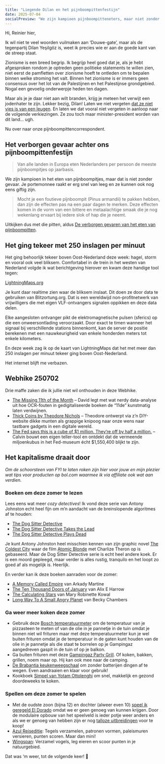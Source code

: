 ```yaml
---
title: "Liegende Dilan en het pijnboompittenfestijn"
date: 2025-07-04
socialPreview: "We zijn kampioen pijnboompitteneters, maar niet zonder gevaar. Verder een liegende Dilan, onweer en een handvol links."
---
```


Hi, Reinier hier,

Ik wil niet te veel woorden vuilmaken aan ‘Douwe-gate’, maar als de tegenpartij Dilan Yeşilgöz is, weet ik precies wie er aan de goede kant van de streep staat.

Zionisme is een breed begrip. Ik begrijp heel goed dat je, als je hebt afgesproken rondom je optreden geen politieke statements te willen zien, niet eerst de pamfletten over zionisme hoeft te ontleden om te bepalen binnen welke stroming het valt. Binnen het zionisme is er immers geen consensus over het lot van de Palestijnen en het Palestijnse grondgebied. Nogal een gevoelig onderwerpje heden ten dagen.

Maar als je je daar niet aan wilt branden, krijg je meteen het verwijt een jodenhater te zijn. Lekker bezig, Dilan! Laten we niet vergeten [dat ze niet vies is van een leugen](https://nos.nl/artikel/2525447-yesilgoz-erkent-dat-nareisuitspraken-niet-klopten-maar-deed-het-niet-bewust). En laten we dat vooral niet vergeten in aanloop naar de volgende verkiezingen. Ze zou toch maar minister-president worden van dit land… ugh.

Nu over naar onze pijnboompittencorrespondent.

## Het verborgen gevaar achter ons pijnboompittenfestijn

> Van alle landen in Europa eten Nederlanders per persoon de meeste pijnboompitjes op jaarbasis.

We zijn kampioen in het eten van pijnboompitjes, maar dat is niet zonder gevaar. Je portemonnee raakt er erg snel van leeg en ze kunnen ook nog eens giftig zijn.

> Mocht je een foutieve pijnboompit (Pinus armandii) te pakken hebben, dan zijn de effecten pas na een paar dagen te merken. Deze effecten komen in de vorm van een bittere en metaalachtige smaak die je nog wekenlang ervaart bij iedere slok of hap die je neemt.

Uitkijken dus met die pitten, aldus [De verborgen gevaren van het eten van pijnboompitten](https://kro-ncrv.nl/programmas/keuringsdienst-van-waarde/de-verborgen-gevaren-van-het-eten-van-pijnboompitten?WebID=8263b2e67e82fb6234bee2fb551b792294335a12f552fa02ab6704260c02dbaf&at_medium=email&at_emailtype=promotion&at_campaign=kroncrv_AC500457b_KRONCRV_Nieuwsbrief_Food_20250220_Test&at_creation=nieuwsbrief).

## Het ging tekeer met 250 inslagen per minuut

Het ging behoorlijk tekeer boven Oost-Nederland deze week: hagel, storm en vooral ook veel bliksem. Comfortabel in de trein in het westen van Nederland volgde ik wat berichtgeving hierover en kwam deze handige tool tegen:

[LightningMaps.org](https://www.lightningmaps.org/?lang=en#m=oss;t=3;s=0;o=0;b=;ts=0;y=52.2631;x=5.1279;z=10;d=7;dl=5;dc=0;)

Je kunt daar realtime zien waar de bliksem inslaat. Dit doen ze door data te gebruiken van Blitzortung.org. Dat is een wereldwijd non-profitnetwerk van vrijwilligers die met eigen VLF-ontvangers signalen oppikken en deze data delen.

Elke aangesloten ontvanger pikt de elektromagnetische pulsen (sferics) op die een onweersontlading veroorzaakt. Door exact te timen wanneer het signaal bij verschillende stations binnenkomt, kan de server de positie berekenen met een nauwkeurigheid van enkele honderden meters tot enkele kilometers.

En deze week zag ik op de kaart van LightningMaps dat het met meer dan 250 inslagen per minuut tekeer ging boven Oost-Nederland.

Het internet blijft me verbazen.

## Webhike 250702

Drie maffe zaken die ik jullie niet wil onthouden in deze Webhike.

- [The Missing 11th of the Month](https://drhagen.com/blog/the-missing-11th-of-the-month/) – David legt met wat nerdy data-analyse uit hoe OCR-fouten in gedigitaliseerde boeken de “11de” kunstmatig laten verdwijnen.
- [Thick Coins by Theodore Nichols](https://thick-coins.net/) – Theodore ontwerpt via z’n DIY-website dikke munten als grappige knipoog naar onze wens naar tastbare gadgets in een digitale wereld.
- [The Fed says this is a cube of $1 million. They’re off by half a million.](https://calvin.sh/blog/fed-lie/) – Calvin bouwt een eigen teller-tool en ontdekt dat de vermeende miljoenkubus in het Fed-museum écht $1,550,400 blijkt te zijn.

## Het kapitalisme draait door

_Om de schoorsteen van FYI te laten roken zijn hier voor jouw en mijn plezier wat tips voor producten op bol.com waarmee ik via affiliate ook wat aan verdien._

### Boeken om deze zomer te lezen

Lees eens wat meer _cozy detectives_! Ik vond deze serie van Antony Johnston echt heel fijn om m’n aandacht van de breinslopende algoritmes af te houden:

- [The Dog Sitter Detective](https://partner.bol.com/click/click?p=2&t=url&s=1066120&f=TXL&url=https%3A%2F%2Fwww.bol.com%2Fnl%2Fnl%2Ff%2Fdog-sitter-detective-the-dog-sitter-detective%2F9300000133656612%2F&name=Dog%20Sitter%20Detective-The%20Dog%20Sitter%20Detective%2C...)
- [The Dog Sitter Detective Takes the Lead](https://partner.bol.com/click/click?p=2&t=url&s=1066120&f=TXL&url=https%3A%2F%2Fwww.bol.com%2Fnl%2Fnl%2Ff%2Fdeath-in-little-venice%2F9300000143522817%2F&name=Dog%20Sitter%20Detective-The%20Dog%20Sitter%20Detective%20...)
- [The Dog Sitter Detective Plays Dead](https://partner.bol.com/click/click?p=2&t=url&s=1066120&f=TXL&url=https%3A%2F%2Fwww.bol.com%2Fnl%2Fnl%2Fp%2Fdog-sitter-detective-3-the-dog-sitter-detective-plays-dead%2F9300000181726866%2F&name=Dog%20Sitter%20Detective%203%20-%20The%20Dog%20Sitter%20Detect...)

Je kunt Antony Johnston heel misschien kennen van zijn graphic novel [The Coldest City](https://en.wikipedia.org/wiki/Antony_Johnston#The_Coldest_City) waar de film [Atomic Blonde](https://nl.wikipedia.org/wiki/Atomic_Blonde) met Charlize Theron op is gebaseerd. Maar de Dog Sitter Detective serie is echt heel andere koek. Er is een moord gepleegd, maar verder is alles rustig, tranquilo en het loopt zo goed af als mogelijk is. Heerlijk.

En verder kan ik deze boeken aanraden voor de zomer:

- [A Memory Called Empire](https://partner.bol.com/click/click?p=2&t=url&s=1066120&f=TXL&url=https%3A%2F%2Fwww.bol.com%2Fnl%2Fnl%2Ff%2Fmemory-called-empire%2F9200000091494741%2F&name=Memory%20Called%20Empire%2C%20Arkady%20Martine) van Arkady Martine
- [The Ten Thousand Doors of January](https://partner.bol.com/click/click?p=2&t=url&s=1066120&f=TXL&url=https%3A%2F%2Fwww.bol.com%2Fnl%2Fnl%2Ff%2Fthe-ten-thousand-doors-of-january%2F9200000104579255%2F&name=The%20Ten%20Thousand%20Doors%20of%20January%2C%20Alix%20E.%20Harrow) van Alix E Harrow
- [The Calculating Stars](https://partner.bol.com/click/click?p=2&t=url&s=1066120&f=TXL&url=https%3A%2F%2Fwww.bol.com%2Fnl%2Fnl%2Ff%2Fthe-calculating-stars%2F9200000082133196%2F&name=The%20Calculating%20Stars%2C%20Mary%20Robinette%20Kowal) van Mary Robinette Kowal
- [Long Way To A Small Angry Planet](https://partner.bol.com/click/click?p=2&t=url&s=1066120&f=TXL&url=https%3A%2F%2Fwww.bol.com%2Fnl%2Fnl%2Ff%2Fthe-long-way-to-a-small-angry-planet%2F9200000034375959%2F&name=Long%20Way%20To%20A%20Small%20Angry%20Planet%2C%20Chambers%20Becky) van Becky Chambers

### Ga weer meer koken deze zomer

- Gebruik deze [Bosch temperatuurmeter](https://partner.bol.com/click/click?p=2&t=url&s=1066120&f=TXL&url=https%3A%2F%2Fwww.bol.com%2Fnl%2Fnl%2Fp%2Fbosch-universaltemp-warmtemeter-inclusief-batterijen%2F9300000150216432%2F&name=Bosch%20Home%20and%20Garden%20UniversalTemp%20Temperatuu...) om de temperatuur van je pizzasteen te meten of van de olie in je pannetje in de tuin omdat je binnen niet wil frituren maar met deze temperatuurmeter kun je wel buiten frituren omdat je de temperatuur in de gaten kunt houden van de olie in je pannetje als die staat te borrelen op je Gampingaz aangedreven gaspit in de tuin of op je balkon.
- Ga buiten frituren met deze [Gampingaz Party Grill](https://partner.bol.com/click/click?p=2&t=url&s=1066120&f=TXL&url=https%3A%2F%2Fwww.bol.com%2Fnl%2Fnl%2Fp%2Fcampingaz-party-grill-400-cv-camping-kooktoestel-1-pits-2000-watt%2F9200000073667681%2F&name=Campingaz%20Party%20Grill%20400%20CV%20Camping%20kooktoest...). Of koken, bakken, grillen, noem maar op. Hij kan ook mee naar de camping.
- [De Brabantia keukenweegschaal](https://partner.bol.com/click/click?p=2&t=url&s=1066118&f=TXL&url=https%3A%2F%2Fwww.bol.com%2Fnl%2Fp%2Fbrabantia-tasty-keukenweegschaal-digitaal-met-dynamo-dark-grey%2F9200000106249005%2F&name=Brabantia%20Keukenweegschaal) om zonder batterijen dingen af te wegen. Even aandraaien en klaar voor gebruik!
- Kookboek [Simpel van Yotam Ottolenghi](https://partner.bol.com/click/click?p=2&t=url&s=1066120&f=TXL&url=https%3A%2F%2Fwww.bol.com%2Fnl%2Fnl%2Fp%2Fsimpel%2F9200000091266387%2F&name=Simpel%2C%20Yotam%20Ottolenghi) om snel, makkelijk en gezond doordeweeks te koken.

### Spellen om deze zomer te spelen

- Met de oudste zoon (bijna 12) en dochter (alweer even 10) [speel ik geregeld El Dorado](https://partner.bol.com/click/click?p=2&t=url&s=1066120&f=TXL&url=https%3A%2F%2Fwww.bol.com%2Fnl%2Fnl%2Fp%2Fde-zoektocht-naar-el-dorado-bordspel%2F9200000130654721%2F&name=999%20Games%20-%20De%20Zoektocht%20naar%20El%20Dorado%20-%20Bord...) omdat we er geen genoeg van kunnen krijgen. Door de modulaire opbouw van het speelveld is ieder potje weer anders en als we er genoeg van hebben zijn er nog [talloze uitbreidingen](https://partner.bol.com/click/click?p=2&t=url&s=1066120&f=TXL&url=https%3A%2F%2Fwww.bol.com%2Fnl%2Fnl%2Fs%2Fel%2Bdorado%2Bbordspel%2Buitbreiding%2F&name=Bol) voor te koop!
- [Azul Reiseditie](https://partner.bol.com/click/click?p=2&t=url&s=1066120&f=TXL&url=https%3A%2F%2Fwww.bol.com%2Fnl%2Fnl%2Fp%2Fazul-mini-nederlandstalig-bordspel%2F9300000152379804%2F&name=Azul%20-%20mini%20Nederlandstalig%20Bordspel): Tegels verzamelen, patronen vormen, paleismuren versieren, punten scoren. Maar dan mini!
- [Wingspan](https://partner.bol.com/click/click?p=2&t=url&s=1066120&f=TXL&url=https%3A%2F%2Fwww.bol.com%2Fnl%2Fnl%2Fp%2Fwingspan-bordspel%2F9200000104691586%2F&name=999%20Games%20-%20Wingspan%20-%20Bordspel%20-%20Prachtig%20vor...): Verzamel vogels, leg eieren en scoor punten in je natuurgebied.

Dat was ‘m weer, tot de volgende keer! 👋
